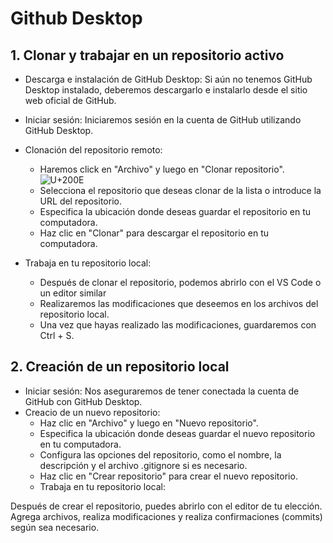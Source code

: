 # Github Desktop

## 1. Clonar y trabajar en un repositorio activo

* Descarga e instalación de GitHub Desktop: 
Si aún no tenemos GitHub Desktop instalado, deberemos descargarlo e instalarlo desde el sitio web oficial de GitHub.
* Iniciar sesión: 
Iniciaremos sesión en la cuenta de GitHub utilizando GitHub Desktop.
* Clonación del repositorio remoto:
    - Haremos click en "Archivo" y luego en "Clonar repositorio".
      ![U+200E]()
    - Selecciona el repositorio que deseas clonar de la lista o introduce la URL del repositorio.
    - Especifica la ubicación donde deseas guardar el repositorio en tu computadora.
    - Haz clic en "Clonar" para descargar el repositorio en tu computadora.

* Trabaja en tu repositorio local:
    - Después de clonar el repositorio, podemos abrirlo con el VS Code o un editor similar
    - Realizaremos las modificaciones que deseemos en los archivos del repositorio local.
    - Una vez que hayas realizado las modificaciones, guardaremos con Ctrl + S.

## 2. Creación de un repositorio local

* Iniciar sesión: 
Nos aseguraremos de tener conectada la cuenta de GitHub con GitHub Desktop.
* Creacio de un nuevo repositorio:
    - Haz clic en "Archivo" y luego en "Nuevo repositorio".
    - Especifica la ubicación donde deseas guardar el nuevo repositorio en tu computadora.
    - Configura las opciones del repositorio, como el nombre, la descripción y el archivo .gitignore si es necesario.
    - Haz clic en "Crear repositorio" para crear el nuevo repositorio.
    - Trabaja en tu repositorio local:

Después de crear el repositorio, puedes abrirlo con el editor de tu elección.
Agrega archivos, realiza modificaciones y realiza confirmaciones (commits) según sea necesario.